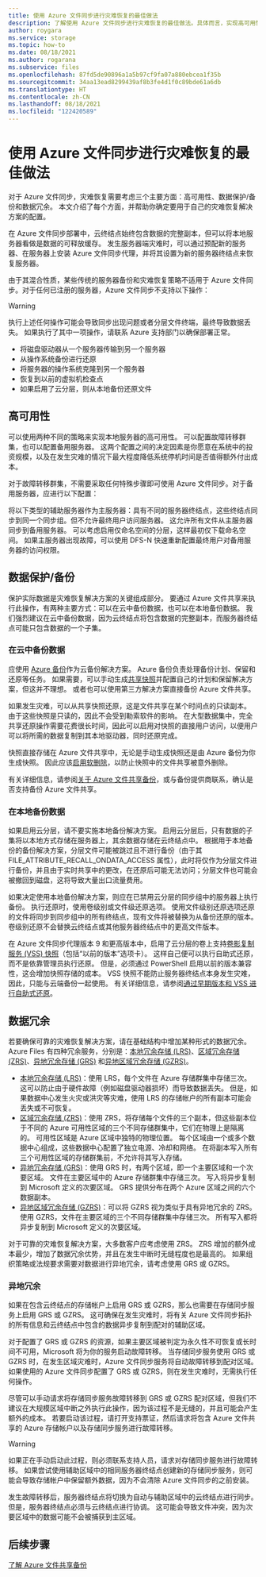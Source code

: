 ```yaml
---
title: 使用 Azure 文件同步进行灾难恢复的最佳做法
description: 了解使用 Azure 文件同步进行灾难恢复的最佳做法。具体而言，实现高可用性、数据保护和数据冗余。
author: roygara
ms.service: storage
ms.topic: how-to
ms.date: 08/18/2021
ms.author: rogarana
ms.subservice: files
ms.openlocfilehash: 87fd5de90896a1a5b97cf9fa07a880ebcea1f35b
ms.sourcegitcommit: 34aa13ead8299439af8b3fe4d1f0c89bde61a6db
ms.translationtype: HT
ms.contentlocale: zh-CN
ms.lasthandoff: 08/18/2021
ms.locfileid: "122420589"
---
```

# <a name="best-practices-for-disaster-recovery-with-azure-file-sync"></a>使用 Azure 文件同步进行灾难恢复的最佳做法

对于 Azure 文件同步，灾难恢复需要考虑三个主要方面：高可用性、数据保护/备份和数据冗余。 本文介绍了每个方面，并帮助你确定要用于自己的灾难恢复解决方案的配置。

在 Azure 文件同步部署中，云终结点始终包含数据的完整副本，但可以将本地服务器看做是数据的可释放缓存。 发生服务器端灾难时，可以通过预配新的服务器、在服务器上安装 Azure 文件同步代理，并将其设置为新的服务器终结点来恢复服务器。

由于其混合性质，某些传统的服务器备份和灾难恢复策略不适用于 Azure 文件同步。对于任何已注册的服务器，Azure 文件同步不支持以下操作：

> [!WARNING]
> 执行上述任何操作可能会导致同步出现问题或者分层文件终端，最终导致数据丢失。 如果执行了其中一项操作，请联系 Azure 支持部门以确保部署正常。

- 将磁盘驱动器从一个服务器传输到另一个服务器
- 从操作系统备份进行还原
- 将服务器的操作系统克隆到另一个服务器
- 恢复到以前的虚拟机检查点
- 如果启用了云分层，则从本地备份还原文件


## <a name="high-availability"></a>高可用性

可以使用两种不同的策略来实现本地服务器的高可用性。 可以配置故障转移群集，也可以配置备用服务器。 这两个配置之间的决定因素是你愿意在系统中的投资规模，以及在发生灾难的情况下最大程度降低系统停机时间是否值得额外付出成本。

对于故障转移群集，不需要采取任何特殊步骤即可使用 Azure 文件同步。对于备用服务器，应进行以下配置：

将以下类型的辅助服务器作为主服务器：具有不同的服务器终结点，这些终结点同步到同一个同步组。但不允许最终用户访问服务器。 这允许所有文件从主服务器同步到备用服务器。 可以考虑启用仅命名空间的分层，这样最初仅下载命名空间。 如果主服务器出现故障，可以使用 DFS-N 快速重新配置最终用户对备用服务器的访问权限。

## <a name="data-protectionbackup"></a>数据保护/备份

保护实际数据是灾难恢复解决方案的关键组成部分。 要通过 Azure 文件共享来执行此操作，有两种主要方式：可以在云中备份数据，也可以在本地备份数据。 我们强烈建议在云中备份数据，因为云终结点将包含数据的完整副本，而服务器终结点可能只包含数据的一个子集。

### <a name="back-up-your-data-in-the-cloud"></a>在云中备份数据

应使用 [Azure 备份](../../backup/azure-file-share-backup-overview.md?toc=%2fazure%2fstorage%2ffile-sync%2ftoc.json)作为云备份解决方案。 Azure 备份负责处理备份计划、保留和还原等任务。 如果需要，可以手动生成[共享快照](../files/storage-snapshots-files.md?toc=/azure/storage/file-sync/toc.json)并配置自己的计划和保留解决方案，但这并不理想。 或者也可以使用第三方解决方案直接备份 Azure 文件共享。

如果发生灾难，可以从共享快照还原，这是文件共享在某个时间点的只读副本。 由于这些快照是只读的，因此不会受到勒索软件的影响。 在大型数据集中，完全共享还原操作需要花费很长时间，因此可以启用对快照的直接用户访问，以便用户可以将所需的数据复制到其本地驱动器，同时还原完成。

快照直接存储在 Azure 文件共享中，无论是手动生成快照还是由 Azure 备份为你生成快照。 因此应该[启用软删除](../files/storage-files-prevent-file-share-deletion.md?toc=/azure/storage/file-sync/toc.json)，以防止快照中的文件共享被意外删除。

有关详细信息，请参阅[关于 Azure 文件共享备份](../../backup/azure-file-share-backup-overview.md)，或与备份提供商联系，确认是否支持备份 Azure 文件共享。

### <a name="back-up-your-data-on-premises"></a>在本地备份数据

如果启用云分层，请不要实施本地备份解决方案。 启用云分层后，只有数据的子集将以本地方式存储在服务器上，其余数据存储在云终结点中。 根据用于本地备份的备份解决方案，分层文件可能被跳过且不进行备份（由于其 FILE_ATTRIBUTE_RECALL_ONDATA_ACCESS 属性），此时将仅作为分层文件进行备份，并且由于实时共享中的更改，在还原后可能无法访问；分层文件也可能会被撤回到磁盘，这将导致大量出口流量费用。

如果决定使用本地备份解决方案，则应在已禁用云分层的同步组中的服务器上执行备份。 执行还原时，使用卷级别或文件级还原选项。 使用文件级别还原选项还原的文件将同步到同步组中的所有终结点，现有文件将被替换为从备份还原的版本。 卷级别还原不会替换云终结点或其他服务器终结点中的更高文件版本。

在 Azure 文件同步代理版本 9 和更高版本中，启用了云分层的卷上支持[卷影复制服务 (VSS) 快照](file-sync-deployment-guide.md#self-service-restore-through-previous-versions-and-vss-volume-shadow-copy-service)（包括“以前的版本”选项卡）。 这样自己便可以执行自助式还原，而不是依靠管理员执行还原。 但是，必须通过 PowerShell 启用以前的版本兼容性，这会增加快照存储的成本。 VSS 快照不能防止服务器终结点本身发生灾难，因此，只能与云端备份一起使用。 有关详细信息，请参阅[通过早期版本和 VSS 进行自助式还原](file-sync-deployment-guide.md#self-service-restore-through-previous-versions-and-vss-volume-shadow-copy-service)。

## <a name="data-redundancy"></a>数据冗余

若要确保可靠的灾难恢复解决方案，请在基础结构中增加某种形式的数据冗余。 Azure Files 有四种冗余服务，分别是：[本地冗余存储 (LRS)](../common/storage-redundancy.md#locally-redundant-storage)、[区域冗余存储 (ZRS)](../common/storage-redundancy.md#zone-redundant-storage)、[异地冗余存储 (GRS)](../common/storage-redundancy.md#geo-redundant-storage) 和[异地区域冗余存储 (GZRS)](../common/storage-redundancy.md#geo-zone-redundant-storage)。

- [本地冗余存储 (LRS)](../common/storage-redundancy.md#locally-redundant-storage)：使用 LRS，每个文件在 Azure 存储群集中存储三次。 这可以防止由于硬件故障（例如磁盘驱动器损坏）而导致数据丢失。 但是，如果数据中心发生火灾或洪灾等灾难，使用 LRS 的存储帐户的所有副本可能会丢失或不可恢复。
- [区域冗余存储 (ZRS)](../common/storage-redundancy.md#zone-redundant-storage)：使用 ZRS，将存储每个文件的三个副本，但这些副本位于不同的 Azure 可用性区域的三个不同存储群集中，它们在物理上是隔离的。 可用性区域是 Azure 区域中独特的物理位置。 每个区域由一个或多个数据中心组成，这些数据中心配置了独立电源、冷却和网络。 在将副本写入所有三个可用性区域的存储群集前，不允许将其写入存储。 
- [异地冗余存储 (GRS)](../common/storage-redundancy.md#geo-redundant-storage)：使用 GRS 时，有两个区域，即一个主要区域和一个次要区域。 文件在主要区域中的 Azure 存储群集中存储三次。 写入将异步复制到 Microsoft 定义的次要区域。 GRS 提供分布在两个 Azure 区域之间的六个数据副本。
- [异地区域冗余存储 (GZRS)](../common/storage-redundancy.md#geo-zone-redundant-storage)：可以将 GZRS 视为类似于具有异地冗余的 ZRS。 使用 GZRS，文件在主要区域的三个不同存储群集中存储三次。 所有写入都将异步复制到 Microsoft 定义的次要区域。

对于可靠的灾难恢复解决方案，大多数客户应考虑使用 ZRS。 ZRS 增加的额外成本最少，增加了数据冗余优势，并且在发生中断时无缝程度也是最高的。 如果组织策略或法规要求需要对数据进行异地冗余，请考虑使用 GRS 或 GZRS。

### <a name="geo-redundancy"></a>异地冗余

如果在包含云终结点的存储帐户上启用 GRS 或 GZRS，那么也需要在存储同步服务上启用 GRS 或 GZRS。 这可确保在发生灾难时，将有关 Azure 文件同步拓扑的所有信息和云终结点中包含的数据异步复制到配对的辅助区域。

对于配置了 GRS 或 GZRS 的资源，如果主要区域被判定为永久性不可恢复或长时间不可用，Microsoft 将为你的服务启动故障转移。 当存储同步服务使用 GRS 或 GZRS 时，在发生区域灾难时，Azure 文件同步服务将自动故障转移到配对区域。 如果使用的 Azure 文件同步配置了 GRS 或 GZRS，则在发生灾难时，无需执行任何操作。

尽管可以手动请求将存储同步服务故障转移到 GRS 或 GZRS 配对区域，但我们不建议在大规模区域中断之外执行此操作，因为该过程不是无缝的，并且可能会产生额外的成本。 若要启动该过程，请打开支持票证，然后请求将包含 Azure 文件共享的 Azure 存储帐户以及存储同步服务进行故障转移。

> [!WARNING]
> 如果正在手动启动此过程，则必须联系支持人员，请求对存储同步服务进行故障转移。 如果尝试使用辅助区域中的相同服务器终结点创建新的存储同步服务，则可能会导致存储帐户中保留额外数据，因为不会清除 Azure 文件同步的之前安装。

发生故障转移后，服务器终结点将切换为自动与辅助区域中的云终结点进行同步。 但是，服务器终结点必须与云终结点进行协调。 这可能会导致文件冲突，因为次要区域中的数据可能不会被捕获到主区域。

## <a name="next-steps"></a>后续步骤

[了解 Azure 文件共享备份](../../backup/azure-file-share-backup-overview.md?toc=%2fazure%2fstorage%2ffile-sync%2ftoc.json)